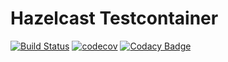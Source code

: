 # Hazelcast Testcontainer #

[![Build Status](https://travis-ci.com/nolequen/hazelcast-testcontainer.svg?branch=main)](https://travis-ci.com/nolequen/hazelcast-testcontainer)
[![codecov](https://codecov.io/gh/nolequen/hazelcast-testcontainer/branch/main/graph/badge.svg?token=WMU2ULSQCS)](https://codecov.io/gh/nolequen/hazelcast-testcontainer)
[![Codacy Badge](https://app.codacy.com/project/badge/Grade/a306b153da6e42af9dab6f1e06f11a0a)](https://www.codacy.com/gh/nolequen/hazelcast-testcontainer/dashboard?utm_source=github.com&amp;utm_medium=referral&amp;utm_content=nolequen/hazelcast-testcontainer&amp;utm_campaign=Badge_Grade)
